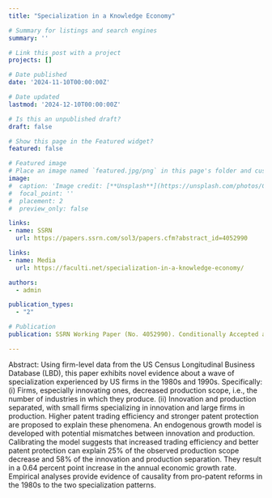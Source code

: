 ```yaml
---
title: "Specialization in a Knowledge Economy"

# Summary for listings and search engines
summary: ''

# Link this post with a project
projects: []

# Date published
date: '2024-11-10T00:00:00Z'

# Date updated
lastmod: '2024-12-10T00:00:00Z'

# Is this an unpublished draft?
draft: false

# Show this page in the Featured widget?
featured: false

# Featured image
# Place an image named `featured.jpg/png` in this page's folder and customize its options here.
image:
#  caption: 'Image credit: [**Unsplash**](https://unsplash.com/photos/CpkOjOcXdUY)'
#  focal_point: ''
#  placement: 2
#  preview_only: false

links:
- name: SSRN
  url: https://papers.ssrn.com/sol3/papers.cfm?abstract_id=4052990

links:
- name: Media
  url: https://faculti.net/specialization-in-a-knowledge-economy/

authors:
  - admin

publication_types:
  - "2"

# Publication
publication: SSRN Working Paper (No. 4052990). Conditionally Accepted at Journal of Political Economy Macroeconomics

---
```


Abstract: Using firm-level data from the US Census Longitudinal Business Database (LBD), this paper exhibits novel evidence about a wave of specialization experienced by US firms in the 1980s and 1990s. Specifically: (i) Firms, especially innovating ones, decreased production scope, i.e., the number of industries in which they produce. (ii) Innovation and production separated, with small firms specializing in innovation and large firms in production. Higher patent trading efficiency and stronger patent protection are proposed to explain these phenomena. An endogenous growth model is developed with potential mismatches between innovation and production. Calibrating the model suggests that increased trading efficiency and better patent protection can explain 25% of the observed production scope decrease and 58% of the innovation and production separation. They result in a 0.64 percent point increase in the annual economic growth rate. Empirical analyses provide evidence of causality from pro-patent reforms in the 1980s to the two specialization patterns.

